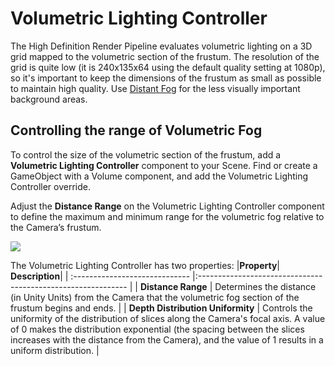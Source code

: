 # Volumetric Lighting Controller

The High Definition Render Pipeline evaluates volumetric lighting on a 3D grid mapped to the volumetric section of the frustum. The resolution of the grid is quite low (it is 240x135x64 using the default quality setting at 1080p), so it's important to keep the dimensions of the frustum as small as possible to maintain high quality. Use [Distant Fog](https://github.com/Unity-Technologies/ScriptableRenderPipeline/wiki/Volumetric-Fog) for the less visually important background areas.

## Controlling the range of Volumetric Fog

To control the size of the volumetric section of the frustum, add a **Volumetric Lighting Controller** component to your Scene. Find or create a GameObject with a Volume component, and add the Volumetric Lighting Controller override.

Adjust the **Distance Range** on the Volumetric Lighting Controller component to define the maximum and minimum range for the volumetric fog relative to the Camera’s frustum. 

![](https://github.com/Unity-Technologies/ScriptableRenderPipeline/wiki/Pages/HDRP/Images/VolumetricLightingController1.png)

The Volumetric Lighting Controller has two properties:
|**Property**| **Description**|
| :----------------------------- |:------------------------------------------------------------ |
| **Distance Range**            | Determines the distance (in Unity Units) from the Camera that the volumetric fog section of the frustum begins and ends. |
| **Depth Distribution Uniformity** | Controls the uniformity of the distribution of slices along the Camera's focal axis. A value of 0 makes the distribution exponential (the spacing between the slices increases with the distance from the Camera), and the value of 1 results in a uniform distribution. |


